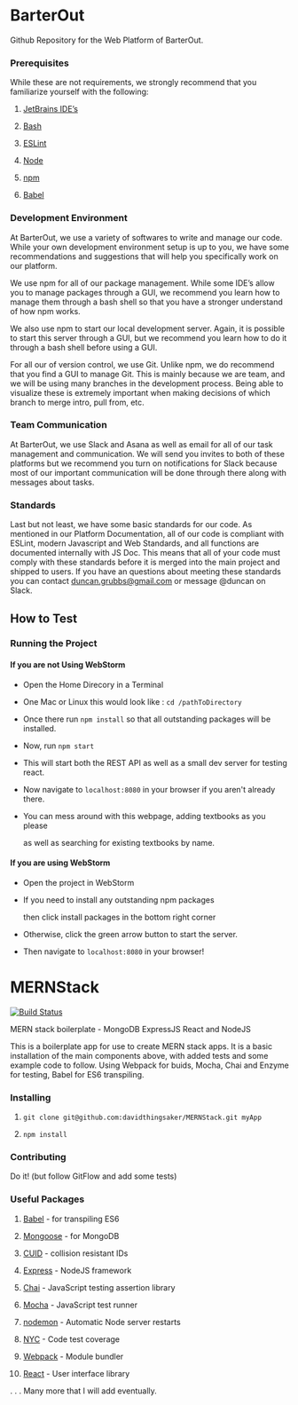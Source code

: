 
# BarterOut

Github Repository for the Web Platform of BarterOut.

  

### Prerequisites

While these are not requirements, we strongly recommend that you familiarize yourself with the following:

1. [JetBrains IDE’s](https://www.jetbrains.com/webstorm/?fromMenu)

2. [Bash](https://en.wikipedia.org/wiki/Bash_(Unix_shell))

3. [ESLint](https://eslint.org/)

4. [Node](https://nodejs.org/en/)

5. [npm](https://www.npmjs.com/)

6. [Babel](https://babeljs.io)

  
  

### Development Environment

At BarterOut, we use a variety of softwares to write and manage our code. While your own development environment setup is up to you, we have some recommendations and suggestions that will help you specifically work on our platform.

  

We use npm for all of our package management. While some IDE’s allow you to manage packages through a GUI, we recommend you learn how to manage them through a bash shell so that you have a stronger understand of how npm works.

  

We also use npm to start our local development server. Again, it is possible to start this server through a GUI, but we recommend you learn how to do it through a bash shell before using a GUI.

  

For all our of version control, we use Git. Unlike npm, we do recommend that you find a GUI to manage Git. This is mainly because we are team, and we will be using many branches in the development process. Being able to visualize these is extremely important when making decisions of which branch to merge intro, pull from, etc.

  

### Team Communication

At BarterOut, we use Slack and Asana as well as email for all of our task management and communication. We will send you invites to both of these platforms but we recommend you turn on notifications for Slack because most of our important communication will be done through there along with messages about tasks.

  

### Standards

Last but not least, we have some basic standards for our code. As mentioned in our Platform Documentation, all of our code is compliant with ESLint, modern Javascript and Web Standards, and all functions are documented internally with JS Doc. This means that all of your code must comply with these standards before it is merged into the main project and shipped to users. If you have an questions about meeting these standards you can contact duncan.grubbs@gmail.com or message @duncan on Slack.

## How to Test



### Running the Project

#### If you are not Using WebStorm
- Open the Home Direcory in a Terminal

- One Mac or Linux this would look like : `cd /pathToDirectory`

- Once there run `npm install` so that all outstanding packages will be installed.

- Now, run `npm start`

- This will start both the REST API as well as a small dev server for testing react.

- Now navigate to `localhost:8080` in your browser if you aren't already there.

- You can mess around with this webpage, adding textbooks as you please

	as well as searching for existing textbooks by name.

  

#### If you are using WebStorm

- Open the project in WebStorm

- If you need to install any outstanding npm packages

	then click install packages in the bottom right corner

- Otherwise, click the green arrow button to start the server.

- Then navigate to `localhost:8080` in your browser!

  

# MERNStack

  

[![Build Status](https://travis-ci.org/davidthingsaker/MERNStack.svg?branch=master)](https://travis-ci.org/davidthingsaker/MERNStack)

  

MERN stack boilerplate - MongoDB ExpressJS React and NodeJS

  

This is a boilerplate app for use to create MERN stack apps. It is a basic installation of the main components above, with added tests and some example code to follow. Using Webpack for buids, Mocha, Chai and Enzyme for testing, Babel for ES6 transpiling.

  

### Installing

  

1.  `git clone git@github.com:davidthingsaker/MERNStack.git myApp`

2.  `npm install`

  

### Contributing

  

Do it! (but follow GitFlow and add some tests)

  

### Useful Packages

  

1.  [Babel](https://babeljs.io) - for transpiling ES6

2.  [Mongoose](http://mongoosejs.com) - for MongoDB

3.  [CUID](https://github.com/ericelliott/cuid) - collision resistant IDs

4.  [Express](https://expressjs.com) - NodeJS framework

5.  [Chai](https://chaijs.com) - JavaScript testing assertion library

6.  [Mocha](https://mochajs.org) - JavaScript test runner

7.  [nodemon](http://nodemon.io) - Automatic Node server restarts

8.  [NYC](https://github.com/istanbuljs/nyc) - Code test coverage

9.  [Webpack](https://webpack.github.io) - Module bundler

10.  [React](https://reactjs.org) - User interface library

  

. . . Many more that I will add eventually.